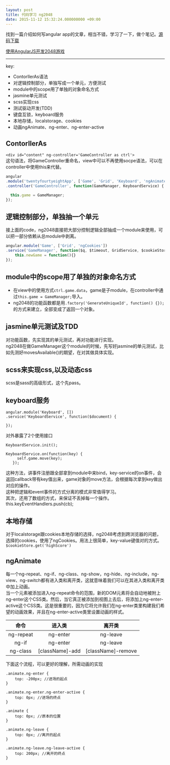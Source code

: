 ```yaml
---
layout: post
title: 代码学习 ng2048
date: 2015-11-12 15:32:24.000000000 +09:00
---
```


找到一篇介绍如何写angular app的文章，相当不错，学习了一下，做个笔记。[源码下载](https://github.com/fullstackio/ng2048)

[使用AngularJS开发2048游戏](http://www.oschina.net/translate/building-2048-in-angularjs?cmp)

--------------------------
key:
-   ContorllerAs语法
-   对逻辑控制部分，单独写成一个单元，方便测试
-   module中的scope用了单独的对象命名方式
-   jasmine单元测试
-   scss实现css
-   测试驱动开发(TDD)
-   键盘互锁，keyboard服务
-   本地存储，localstorage、cookies
-   动画ngAnimate、ng-enter、ng-enter-active

## ContorllerAs
`<div id="content" ng-controller='GameController as ctrl'>`<br>
这句语法，将GameController重命名，view中可以不再使用socpe语法，可以在controller中使用this来代替。
```javascript
angular
.module('twentyfourtyeightApp', ['Game', 'Grid', 'Keyboard', 'ngAnimate', 'ngCookies'])
.controller('GameController', function(GameManager, KeyboardService) {

  this.game = GameManager;
});
```
## 逻辑控制部分，单独抽一个单元
接上面的code，ng2048直接把大部分控制逻辑全部抽成一个module来使用，可以把一部分依赖从总module中剥离。
```javascript
angular.module('Game', ['Grid', 'ngCookies'])
.service('GameManager', function($q, $timeout, GridService, $cookieStore) {
    this.newGame = function(){}
});
```
## module中的scope用了单独的对象命名方式
-   在view中的使用方式`ctrl.game.data`，game是子module，在controller中通过`this.game = GameManager;`导入。
-   ng2048的功能函数都是用`.factory('GenerateUniqueId', function() {});`的方式来建立，全部变成了返回一个对象。

## jasmine单元测试及TDD
对功能函数，先实现其的单元测试，再对功能进行实现。<br>
ng2048在做GameManager这个module的时候，先写好jasmine的单元测试，比如先测好movesAvailable()的期望，在对其做具体实现。

## scss来实现css,以及动态css
scss是sass的高级形式，这个先pass。

## keyboard服务

```
angular.module('Keyboard', [])
.service('KeyboardService', function($document) {

});
```

对外暴露了2个使用接口

```
KeyboardService.init(); 

KeyboardService.on(function(key) {
     self.game.move(key);
   });
```
这种方法，讲事件注册跟全部拿到module中来bind，key-service的on事件，会返回callback带有key值出来，game对象的move方法，会根据每次拿到key做出对应的操作。<br>
这种把逻辑和event事件的方式分离的模式非常值得学习。<br>
其次，还用了数组的方式，来保证不丢掉每一个操作。
this.keyEventHandlers.push(cb);

## 本地存储
对于localstorage跟cookies本地存储的选择，ng2048考虑到跨浏览器的问题，选择的cookies，使用了ngCookies。用法上很简单，key-value键值对的方式。
`$cookieStore.get('highScore')`

## ngAnimate
每一个ng-repeat、ng-if、ng-class、ng-show，ng-hide、ng-include，ng-view、ng-switch都有进入类和离开类，这就意味着我们可以在其进入类和离开类中加上动画。<br>
当一个元素被添加进入ng-repeat命令的范围，新的DOM元素将会自动地被附上ng-enter这个CSS类。然后，当它真正被添加到视图上去后，将添加上ng-enter-active这个CSS类。这是很重要的，因为它将允许我们在ng-enter类里构建我们希望的动画效果，并且在ng-enter-active类里设置动画的样式。

| 命令  | 进入类  | 离开类 |
| :-------: |:------------:| :----:|
| ng-repeat | ng-enter | ng-leave |
| ng-if     | ng-enter | ng-leave |
| ng-class  | [className]-add | [className]-remove |

下面这个流程，可以更好的理解，所需动画的实现

```
.animate.ng-enter {
    top: -200px; //进场的起点
}

.animate.ng-enter.ng-enter-active {
    top: 0px; //进场的终点
}
            
.animate {
    top: 0px; //原本的位置
}

.animate.ng-leave {
    top: 0px; //离开的起点
}

.animate.ng-leave.ng-leave-active {
    top: 200px; //离开的终点
}
```
